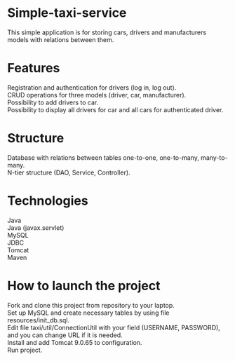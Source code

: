 # Simple-taxi-service
This simple application is for storing cars, drivers and manufacturers models with relations between them.
# Features
Registration and authentication for drivers (log in, log out).<br>
CRUD operations for three models (driver, car, manufacturer).<br>
Possibility to add drivers to car.<br>
Possibility to display all drivers for car and all cars for authenticated driver. 
# Structure
Database with relations between tables one-to-one, one-to-many, many-to-many.<br>
N-tier structure (DAO, Service, Controller).
# Technologies
Java<br>
Java (javax.servlet)<br>
MySQL<br>
JDBC<br>
Tomcat<br>
Maven<br>
# How to launch the project
Fork and clone this project from repository to your laptop.<br>
Set up MySQL and create necessary tables by using file resources/init_db.sql.<br>
Edit file taxi/util/ConnectionUtil with your field (USERNAME, PASSWORD), and you can change URL if it is needed.<br>
Install and add Tomcat 9.0.65 to configuration.<br>
Run project. 